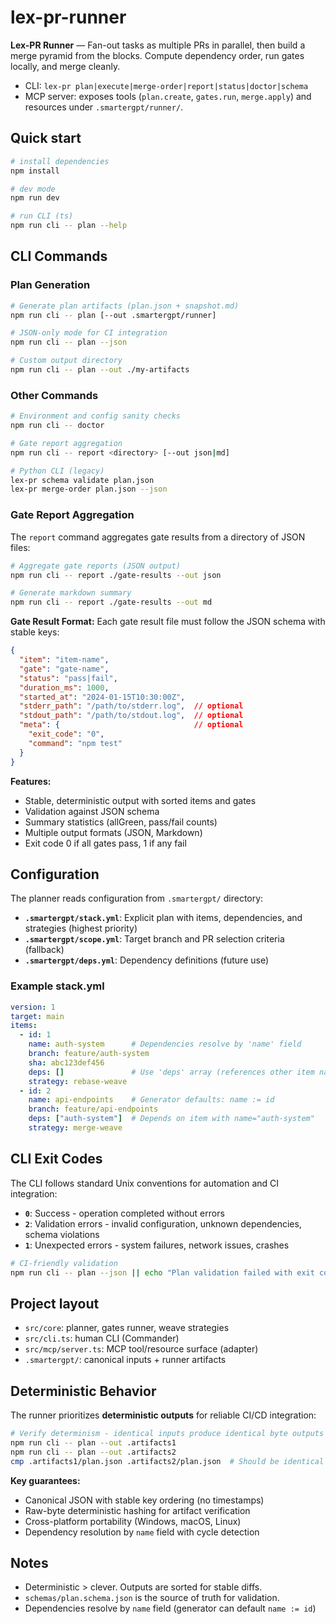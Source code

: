 # lex-pr-runner

**Lex-PR Runner** — Fan-out tasks as multiple PRs in parallel, then build a merge pyramid from the blocks. Compute dependency order, run gates locally, and merge cleanly.
- CLI: `lex-pr plan|execute|merge-order|report|status|doctor|schema`
- MCP server: exposes tools (`plan.create`, `gates.run`, `merge.apply`) and resources under `.smartergpt/runner/`.

## Quick start
```bash
# install dependencies
npm install

# dev mode
npm run dev

# run CLI (ts)
npm run cli -- plan --help
```

## CLI Commands

### Plan Generation
```bash
# Generate plan artifacts (plan.json + snapshot.md)
npm run cli -- plan [--out .smartergpt/runner]

# JSON-only mode for CI integration
npm run cli -- plan --json

# Custom output directory
npm run cli -- plan --out ./my-artifacts
```

### Other Commands
```bash
# Environment and config sanity checks
npm run cli -- doctor

# Gate report aggregation
npm run cli -- report <directory> [--out json|md]

# Python CLI (legacy)
lex-pr schema validate plan.json
lex-pr merge-order plan.json --json
```

### Gate Report Aggregation

The `report` command aggregates gate results from a directory of JSON files:

```bash
# Aggregate gate reports (JSON output)
npm run cli -- report ./gate-results --out json

# Generate markdown summary
npm run cli -- report ./gate-results --out md
```

**Gate Result Format:**
Each gate result file must follow the JSON schema with stable keys:
```json
{
  "item": "item-name",
  "gate": "gate-name", 
  "status": "pass|fail",
  "duration_ms": 1000,
  "started_at": "2024-01-15T10:30:00Z",
  "stderr_path": "/path/to/stderr.log",  // optional
  "stdout_path": "/path/to/stdout.log",  // optional
  "meta": {                              // optional
    "exit_code": "0",
    "command": "npm test"
  }
}
```

**Features:**
- Stable, deterministic output with sorted items and gates
- Validation against JSON schema
- Summary statistics (allGreen, pass/fail counts)
- Multiple output formats (JSON, Markdown)
- Exit code 0 if all gates pass, 1 if any fail

## Configuration

The planner reads configuration from `.smartergpt/` directory:

- **`.smartergpt/stack.yml`**: Explicit plan with items, dependencies, and strategies (highest priority)
- **`.smartergpt/scope.yml`**: Target branch and PR selection criteria (fallback)
- **`.smartergpt/deps.yml`**: Dependency definitions (future use)

### Example stack.yml
```yaml
version: 1
target: main
items:
  - id: 1
    name: auth-system      # Dependencies resolve by 'name' field
    branch: feature/auth-system
    sha: abc123def456
    deps: []               # Use 'deps' array (references other item names)
    strategy: rebase-weave
  - id: 2
    name: api-endpoints    # Generator defaults: name := id
    branch: feature/api-endpoints
    deps: ["auth-system"]  # Depends on item with name="auth-system"
    strategy: merge-weave
```

## CLI Exit Codes

The CLI follows standard Unix conventions for automation and CI integration:

- **`0`**: Success - operation completed without errors
- **`2`**: Validation errors - invalid configuration, unknown dependencies, schema violations
- **`1`**: Unexpected errors - system failures, network issues, crashes

```bash
# CI-friendly validation
npm run cli -- plan --json || echo "Plan validation failed with exit code $?"
```

## Project layout
- `src/core`: planner, gates runner, weave strategies
- `src/cli.ts`: human CLI (Commander)
- `src/mcp/server.ts`: MCP tool/resource surface (adapter)
- `.smartergpt/`: canonical inputs + runner artifacts

## Deterministic Behavior

The runner prioritizes **deterministic outputs** for reliable CI/CD integration:

```bash
# Verify determinism - identical inputs produce identical byte outputs
npm run cli -- plan --out .artifacts1
npm run cli -- plan --out .artifacts2
cmp .artifacts1/plan.json .artifacts2/plan.json  # Should be identical
```

**Key guarantees:**
- Canonical JSON with stable key ordering (no timestamps)
- Raw-byte deterministic hashing for artifact verification
- Cross-platform portability (Windows, macOS, Linux)
- Dependency resolution by `name` field with cycle detection

## Notes
- Deterministic > clever. Outputs are sorted for stable diffs.
- `schemas/plan.schema.json` is the source of truth for validation.
- Dependencies resolve by `name` field (generator can default `name := id`)
